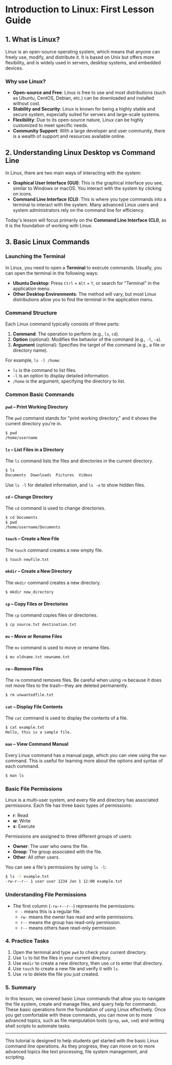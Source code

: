 # Introduction to Linux: First Lesson Guide

## **1. What is Linux?**

Linux is an open-source operating system, which means that anyone can freely use, modify, and distribute it. It is based on Unix but offers more flexibility, and is widely used in servers, desktop systems, and embedded devices.

### **Why use Linux?**

- **Open-source and Free**: Linux is free to use and most distributions (such as Ubuntu, CentOS, Debian, etc.) can be downloaded and installed without cost.
- **Stability and Security**: Linux is known for being a highly stable and secure system, especially suited for servers and large-scale systems.
- **Flexibility**: Due to its open-source nature, Linux can be highly customized to meet specific needs.
- **Community Support**: With a large developer and user community, there is a wealth of support and resources available online.

## **2. Understanding Linux Desktop vs Command Line**

In Linux, there are two main ways of interacting with the system:

- **Graphical User Interface (GUI)**: This is the graphical interface you see, similar to Windows or macOS. You interact with the system by clicking on icons.
- **Command Line Interface (CLI)**: This is where you type commands into a terminal to interact with the system. Many advanced Linux users and system administrators rely on the command line for efficiency.

Today's lesson will focus primarily on the **Command Line Interface (CLI)**, as it is the foundation of working with Linux.

## **3. Basic Linux Commands**

### **Launching the Terminal**

In Linux, you need to open a **Terminal** to execute commands. Usually, you can open the terminal in the following ways:

- **Ubuntu Desktop**: Press `Ctrl` + `Alt` + `T`, or search for "Terminal" in the application menu.
- **Other Desktop Environments**: The method will vary, but most Linux distributions allow you to find the terminal in the application menu.

### **Command Structure**

Each Linux command typically consists of three parts:
1. **Command**: The operation to perform (e.g., `ls`, `cd`).
2. **Option** (optional): Modifies the behavior of the command (e.g., `-l`, `-a`).
3. **Argument** (optional): Specifies the target of the command (e.g., a file or directory name).

For example, `ls -l /home`:
- `ls` is the command to list files.
- `-l` is an option to display detailed information.
- `/home` is the argument, specifying the directory to list.

### **Common Basic Commands**

#### `pwd` – Print Working Directory

The `pwd` command stands for "print working directory," and it shows the current directory you're in.

```bash
$ pwd
/home/username
```

#### `ls` – List Files in a Directory

The `ls` command lists the files and directories in the current directory.

```bash
$ ls
Documents  Downloads  Pictures  Videos
```

Use `ls -l` for detailed information, and `ls -a` to show hidden files.

#### `cd` – Change Directory

The `cd` command is used to change directories.

```bash
$ cd Documents
$ pwd
/home/username/Documents
```

#### `touch` – Create a New File

The `touch` command creates a new empty file.

```bash
$ touch newfile.txt
```

#### `mkdir` – Create a New Directory

The `mkdir` command creates a new directory.

```bash
$ mkdir new_directory
```

#### `cp` – Copy Files or Directories

The `cp` command copies files or directories.

```bash
$ cp source.txt destination.txt
```

#### `mv` – Move or Rename Files

The `mv` command is used to move or rename files.

```bash
$ mv oldname.txt newname.txt
```

#### `rm` – Remove Files

The `rm` command removes files. Be careful when using `rm` because it does not move files to the trash—they are deleted permanently.

```bash
$ rm unwantedfile.txt
```

#### `cat` – Display File Contents

The `cat` command is used to display the contents of a file.

```bash
$ cat example.txt
Hello, this is a sample file.
```

#### `man` – View Command Manual

Every Linux command has a manual page, which you can view using the `man` command. This is useful for learning more about the options and syntax of each command.

```bash
$ man ls
```

### **Basic File Permissions**

Linux is a multi-user system, and every file and directory has associated permissions. Each file has three basic types of permissions:
- **r**: Read
- **w**: Write
- **x**: Execute

Permissions are assigned to three different groups of users:
- **Owner**: The user who owns the file.
- **Group**: The group associated with the file.
- **Other**: All other users.

You can see a file's permissions by using `ls -l`:

```bash
$ ls -l example.txt
-rw-r--r-- 1 user user 1234 Jan 1 12:00 example.txt
```

### **Understanding File Permissions**

- The first column (`-rw-r--r--`) represents the permissions:
  - `-` means this is a regular file.
  - `rw-` means the owner has read and write permissions.
  - `r--` means the group has read-only permission.
  - `r--` means others have read-only permission.

### **4. Practice Tasks**

1. Open the terminal and type `pwd` to check your current directory.
2. Use `ls` to list the files in your current directory.
3. Use `mkdir` to create a new directory, then use `cd` to enter that directory.
4. Use `touch` to create a new file and verify it with `ls`.
5. Use `rm` to delete the file you just created.

### **5. Summary**

In this lesson, we covered basic Linux commands that allow you to navigate the file system, create and manage files, and query help for commands. These basic operations form the foundation of using Linux effectively. Once you get comfortable with these commands, you can move on to more advanced topics, such as file manipulation tools (`grep`, `awk`, `sed`) and writing shell scripts to automate tasks.

---

This tutorial is designed to help students get started with the basic Linux command line operations. As they progress, they can move on to more advanced topics like text processing, file system management, and scripting.